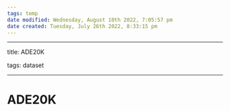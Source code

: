 ```yaml
---
tags: temp
date modified: Wednesday, August 10th 2022, 7:05:57 pm
date created: Tuesday, July 26th 2022, 8:33:15 pm
---
```


---

title: ADE20K

tags: dataset

---

# ADE20K

